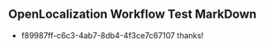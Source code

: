 ## OpenLocalization Workflow Test MarkDown

* f89987ff-c6c3-4ab7-8db4-4f3ce7c67107 
thanks!



<!--HONumber=Jan16_HO3-->

